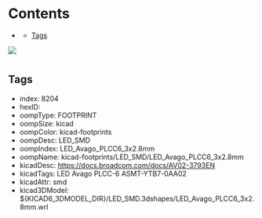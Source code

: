 



Contents
========

* [](#)
	* [Tags](#tags)
  
![][im]
# 

## Tags

- index: 8204
- hexID: 
- oompType: FOOTPRINT
- oompSize: kicad
- oompColor: kicad-footprints
- oompDesc: LED_SMD
- oompIndex: LED_Avago_PLCC6_3x2.8mm
- oompName: kicad-footprints/LED_SMD/LED_Avago_PLCC6_3x2.8mm
- kicadDesc: https://docs.broadcom.com/docs/AV02-3793EN
- kicadTags: LED Avago PLCC-6 ASMT-YTB7-0AA02
- kicadAttr: smd
- kicad3DModel: ${KICAD6_3DMODEL_DIR}/LED_SMD.3dshapes/LED_Avago_PLCC6_3x2.8mm.wrl



[im]: image.png
